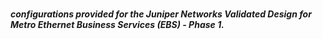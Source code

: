 # <h5> configurations provided for the Juniper Networks Validated Design for Metro Ethernet Business Services (EBS) - Phase 1.
